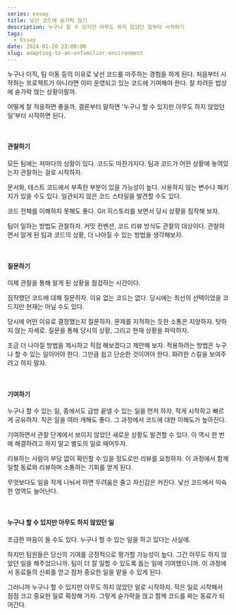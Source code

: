 ```yaml
---
series: essay
title: 낯선 코드에 숟가락 얹기
description: 누구나 할 수 있지만 아무도 하지 않았던 일부터 시작하기
tags:
  - Essay
date: 2024-01-20 23:00:00
slug: adapting-to-an-unfamiliar-environment
---
```


누구나 이직, 팀 이동 등의 이유로 낯선 코드를 마주하는 경험을 하게 된다. 처음부터 시작하는 프로젝트가 아니라면 이미 운영되고 있는 코드에 기여해야 한다. 잘 차려둔 밥상에 숟가락 얹는 상황이랄까.

어떻게 잘 적응하면 좋을까. 결론부터 말하면 '누구나 할 수 있지만 아무도 하지 않았던 일'부터 시작하면 된다.

<br/>

#### 관찰하기

모든 팀에는 저마다의 상황이 있다. 코드도 마찬가지다. 팀과 코드가 어떤 상황에 놓여있는지 관찰하는 걸로 시작하자.

문서화, 테스트 코드에서 부족한 부분이 있을 가능성이 높다. 사용하지 않는 변수나 패키지가 있을 수도 있다. 일관되지 않은 코드 스타일을 발견할 수도 있다.

코드 전체를 이해하지 못해도 좋다. Git 히스토리를 보면서 당시 상황을 짐작해 보자.

팀이 일하는 방법도 관찰하자. 커밋 컨벤션, 코드 리뷰 방식도 관찰의 대상이다. 관찰하면서 알게 된 팀과 코드의 상황, 더 나아질 수 있는 방법을 생각해보자.

<br/>

#### 질문하기

이제 관찰을 통해 알게 된 상황을 점검하는 시간이다.

짐작했던 코드에 대해 질문하자. 이유 없는 코드는 없다. 당시에는 최선의 선택이었을 코드지만 현재는 아닐 수도 있다.

당시에 어떤 이유로 결정했는지 질문하자. 문제를 지적하는 듯한 소통은 지양하자. 탓하지 않는 자세로. 질문을 통해 당시의 상황, 그리고 현재 상황을 파악하자.

조금 더 나아질 방법을 제시하고 직접 해보겠다고 제안해 보자. 적용하려는 방법은 누구나 할 수 있는 일이어야 한다. 그만큼 쉽고 단순한 것이어야 한다. 화려한 스킬을 보여주려고 하지 말자.

<br/>

#### 기여하기

누구나 할 수 있는 일, 중에서도 금방 끝낼 수 있는 일을 먼저 하자. 작게 시작하고 빠르게 공유하자. 작은 일을 여러 개해도 좋다. 그 과정에서 코드에 대한 이해도가 높아진다.

기여하면서 관찰 단계에서 보이지 않았던 새로운 상황도 발견할 수 있다. 이 역시 한 번에 해결하려고 하지 말고 별도의 일로 떼어두자.

리뷰하는 사람이 부담 없이 확인할 수 있을 정도로만 리뷰를 요청하자. 이 과정에서 함께 일할 동료와 리뷰하며 소통하는 기회를 얻게 된다.

무엇보다도 일을 작게 나눠서 하면 두려움은 줄고 자신감은 커진다. 낯선 코드에서 익숙한 영역도 늘어난다.

<br/>

#### 누구나 할 수 있지만 아무도 하지 않았던 일

조급한 마음이 들 수도 있다. 누구나 할 수 있는 일을 하고 있다는 사실에.

하지만 팀원들은 당신의 기여를 긍정적으로 평가할 가능성이 높다. 그간 아무도 하지 않았던 일을 해주었으니까. 팀이 더 잘 일할 수 있도록 돕는 일에 기여했으니까. 이 과정에서 동료들의 신뢰를 얻고 점차 중요한 일을 맡을 수 있게 된다.

그러니까 누구나 할 수 있지만 아무도 하지 않았던 일로 시작하자. 작은 일로 시작해서 점점 크고 중요한 일로 확장해 가자. 그렇게 숟가락을 얹고 함께 코드를 짜는 동료가 되어간다.
